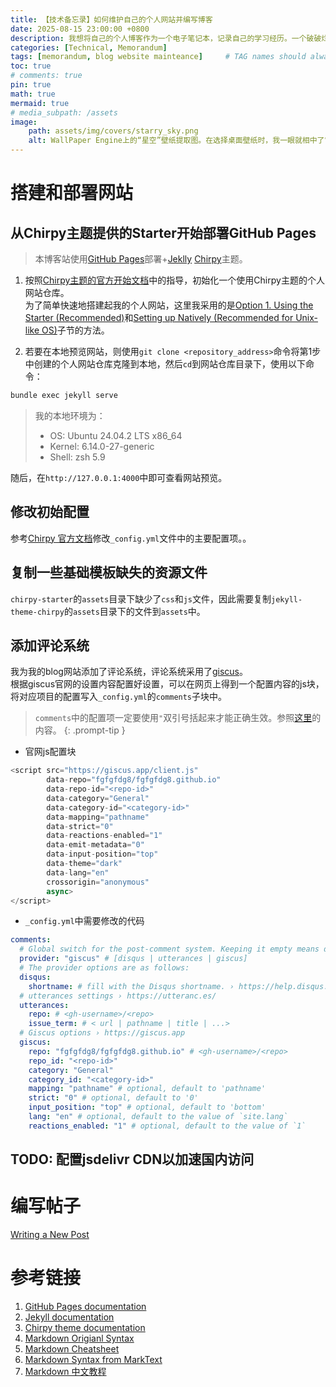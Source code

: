 ```yaml
---
title: 【技术备忘录】如何维护自己的个人网站并编写博客
date: 2025-08-15 23:00:00 +0800
description: 我想将自己的个人博客作为一个电子笔记本，记录自己的学习经历。一个破破烂烂的开始比一个通盘考虑的犹豫更有价值！
categories: [Technical, Memorandum]
tags: [memorandum, blog website mainteance]     # TAG names should always be lowercase
toc: true
# comments: true
pin: true
math: true
mermaid: true
# media_subpath: /assets
image:
    path: assets/img/covers/starry_sky.png
    alt: WallPaper Engine上的“星空”壁纸提取图。在选择桌面壁纸时，我一眼就相中了它。这把阴影倒错的椅子才是最有意思的地方。
---
```

# 搭建和部署网站
## 从Chirpy主题提供的Starter开始部署GitHub Pages
> 本博客站使用[GitHub Pages](https://pages.github.com/)部署+[Jeklly](https://jekyllrb.com/) [Chirpy](https://github.com/cotes2020/jekyll-theme-chirpy)主题。  

1. 按照[Chirpy主题的官方开始文档](https://chirpy.cotes.page/posts/getting-started/)中的指导，初始化一个使用Chirpy主题的个人网站仓库。  
为了简单快速地搭建起我的个人网站，这里我采用的是[Option 1. Using the Starter (Recommended)](https://chirpy.cotes.page/posts/getting-started/#option-1-using-the-starter-recommended)和[Setting up Natively (Recommended for Unix-like OS)](https://chirpy.cotes.page/posts/getting-started/#setting-up-natively-recommended-for-unix-like-os)子节的方法。  

2. 若要在本地预览网站，则使用`git clone <repository_address>`命令将第1步中创建的个人网站仓库克隆到本地，然后`cd`到网站仓库目录下，使用以下命令：
```bash
bundle exec jekyll serve
```
> 我的本地环境为：
> - OS: Ubuntu 24.04.2 LTS x86_64  
> - Kernel: 6.14.0-27-generic  
> - Shell: zsh 5.9  

随后，在`http://127.0.0.1:4000`中即可查看网站预览。

## 修改初始配置
参考[Chirpy 官方文档](https://chirpy.cotes.page/posts/getting-started/#usage)修改`_config.yml`文件中的主要配置项。。

## 复制一些基础模板缺失的资源文件
`chirpy-starter`的`assets`目录下缺少了`css`和`js`文件，因此需要复制`jekyll-theme-chirpy`的`assets`目录下的文件到`assets`中。


## 添加评论系统
我为我的blog网站添加了评论系统，评论系统采用了[giscus](https://giscus.app/)。  
根据giscus官网的设置内容配置好设置，可以在网页上得到一个配置内容的js块，将对应项目的配置写入`_config.yml`的`comments`子块中。 
> `comments`中的配置项一定要使用`"`双引号括起来才能正确生效。参照[这里](https://github.com/cotes2020/jekyll-theme-chirpy/discussions/1189)的内容。
{: .prompt-tip }
- 官网js配置块
```javascript
<script src="https://giscus.app/client.js"
        data-repo="fgfgfdg8/fgfgfdg8.github.io"
        data-repo-id="<repo-id>"
        data-category="General"
        data-category-id="<category-id>"
        data-mapping="pathname"
        data-strict="0"
        data-reactions-enabled="1"
        data-emit-metadata="0"
        data-input-position="top"
        data-theme="dark"
        data-lang="en"
        crossorigin="anonymous"
        async>
</script>
```

- `_config.yml`中需要修改的代码
```yaml
comments:
  # Global switch for the post-comment system. Keeping it empty means disabled.
  provider: "giscus" # [disqus | utterances | giscus]
  # The provider options are as follows:
  disqus:
    shortname: # fill with the Disqus shortname. › https://help.disqus.com/en/articles/1717111-what-s-a-shortname
  # utterances settings › https://utteranc.es/
  utterances:
    repo: # <gh-username>/<repo>
    issue_term: # < url | pathname | title | ...>
  # Giscus options › https://giscus.app
  giscus:
    repo: "fgfgfdg8/fgfgfdg8.github.io" # <gh-username>/<repo>
    repo_id: "<repo-id>"
    category: "General"
    category_id: "<category-id>"
    mapping: "pathname" # optional, default to 'pathname'
    strict: "0" # optional, default to '0'
    input_position: "top" # optional, default to 'bottom'
    lang: "en" # optional, default to the value of `site.lang`
    reactions_enabled: "1" # optional, default to the value of `1`
```


## TODO: 配置jsdelivr CDN以加速国内访问


# 编写帖子
[Writing a New Post](https://chirpy.cotes.page/posts/write-a-new-post/#mathematics)


# 参考链接
1. [GitHub Pages documentation](https://docs.github.com/en/pages)
2. [Jekyll documentation](https://jekyllrb.com/docs/)
3. [Chirpy theme documentation](https://github.com/cotes2020/jekyll-theme-chirpy/wiki)
4. [Markdown Origianl Syntax](https://daringfireball.net/projects/markdown/syntax)
5. [Markdown Cheatsheet](https://www.markdownguide.org/cheat-sheet/)
6. [Markdown Syntax from MarkText](https://github.com/marktext/marktext/blob/master/docs/MARKDOWN_SYNTAX.md)
7. [Markdown 中文教程](https://markdown.com.cn/)